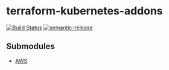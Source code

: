 # terraform-kubernetes-addons

[![Build Status](https://github.com/particuleio/terraform-kubernetes-addons/workflows/Terraform/badge.svg)](https://github.com/particuleio/terraform-kubernetes-addons/actions?query=workflow%3ATerraform)
[![semantic-release](https://img.shields.io/badge/%20%20%F0%9F%93%A6%F0%9F%9A%80-semantic--release-e10079.svg)](https://github.com/semantic-release/terraform-kubernetes-addons)

## Submodules

* [AWS](./modules/aws)
